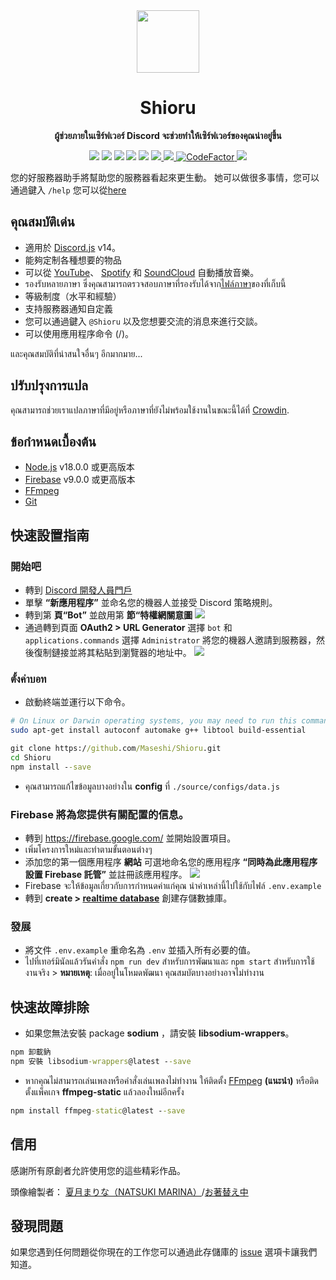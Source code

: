 <div align="center">
  <img src="https://raw.githubusercontent.com/Maseshi/Shioru/main/assets/icons/favicon-circle.png" width="100" />
  <strong>
    <h1>Shioru</h2>
    <p>ผู้ช่วยภายในเซิร์ฟเวอร์ Discord จะช่วยทำให้เซิร์ฟเวอร์ของคุณน่าอยู่ขึ้น</p>
  </strong>
  <img src="https://img.shields.io/badge/discord.js-v14-7354F6?logo=discord&logoColor=white" />
  <img src="https://img.shields.io/github/stars/Maseshi/Shioru.svg?logo=github" />
  <img src="https://img.shields.io/github/v/release/Maseshi/Shioru" />
  <img src="https://img.shields.io/github/license/Maseshi/Shioru.svg?logo=github" />
  <img src="https://img.shields.io/github/last-commit/Maseshi/Shioru" />
  <a title="Status" target="_blank" href="https://shioru.statuspage.io/">
    <img src="https://img.shields.io/badge/dynamic/json?logo=google-cloud&logoColor=white&label=status&query=status.indicator&url=https%3A%2F%2Fq60yrzp0cbgg.statuspage.io%2Fapi%2Fv2%2Fstatus.json" />
  </a>
  <a title="Crowdin" target="_blank" href="https://crowdin.com/project/shioru">
    <img src="https://badges.crowdin.net/shioru/localized.svg" />
  </a>
  <a title="CodeFactor" target="_blank" href="https://www.codefactor.io/repository/github/maseshi/shioru">
    <img src="https://www.codefactor.io/repository/github/maseshi/shioru/badge" alt="CodeFactor" />
  </a>
  <a title="Top.gg" target="_blank" href="https://top.gg/bot/704706906505347183">
    <img src="https://top.gg/api/widget/upvotes/704706906505347183.svg" />
  </a>
</div>

您的好服務器助手將幫助您的服務器看起來更生動。 她可以做很多事情，您可以通過鍵入 `/help` 您可以從[here](https://discord.com/api/oauth2/authorize?client_id=704706906505347183&permissions=8&scope=applications.commands%20bot&redirect_uri=https%3A%2F%2Fshiorus.web.app%2Fthanks-you)

<div align="center">
  <a href="https://github.com/Maseshi/Shioru/tree/main/documents">
    </img>
  </a>
</div>

## คุณสมบัติเด่น

- 適用於 [Discord.js](https://discord.js.org/) v14。
- 能夠定制各種想要的物品
- 可以從 [YouTube](https://www.youtube.com/)、 [Spotify](https://www.spotify.com/) 和 [SoundCloud](https://soundcloud.com/) 自動播放音樂。
- รองรับหลายภาษา ซึ่งคุณสามารถตรวจสอบภาษาที่รองรับได้จาก[ไฟล์ภาษา](https://github.com/Maseshi/Shioru/blob/main/source/configs/languages.json)ของที่เก็บนี้
- 等級制度（水平和經驗）
- 支持服務器通知自定義
- 您可以通過鍵入 `@Shioru` 以及您想要交流的消息來進行交談。
- 可以使用應用程序命令 (/)。

และคุณสมบัติที่น่าสนใจอื่นๆ อีกมากมาย...

## ปรับปรุงการแปล

คุณสามารถช่วยเราแปลภาษาที่มีอยู่หรือภาษาที่ยังไม่พร้อมใช้งานในขณะนี้ได้ที่ [Crowdin](https://crowdin.com/project/shioru).

## ข้อกำหนดเบื้องต้น

- [Node.js](https://nodejs.org/) v18.0.0 或更高版本
- [Firebase](https://firebase.google.com/) v9.0.0 或更高版本
- [FFmpeg](https://www.ffmpeg.org/download.html)
- [Git](https://git-scm.com/downloads)

## 快速設置指南

### 開始吧

- 轉到 [Discord 開發人員門戶](https://discord.com/developers/applications)
- 單擊 **“新應用程序”** 並命名您的機器人並接受 Discord 策略規則。
- 轉到第 **頁“Bot”** 並啟用第 **節“特權網關意圖** ![](https://raw.githubusercontent.com/Maseshi/Shioru/main/assets/images/discord-developer-portal-privileged-gateway-intents.png)
- 通過轉到頁面 **OAuth2 > URL Generator** 選擇 `bot` 和 `applications.commands` 選擇 `Administrator` 將您的機器人邀請到服務器，然後復制鏈接並將其粘貼到瀏覽器的地址中。 ![](https://raw.githubusercontent.com/Maseshi/Shioru/main/assets/images/discord-developer-portal-scopes.png)

### ตั้งค่าบอท

- 啟動終端並運行以下命令。

```sh
# On Linux or Darwin operating systems, you may need to run this command.
sudo apt-get install autoconf automake g++ libtool build-essential
```

```bat
git clone https://github.com/Maseshi/Shioru.git
cd Shioru
npm install --save
```

- คุณสามารถแก้ไขข้อมูลบางอย่างใน **config** ที่ `./source/configs/data.js`

### Firebase 將為您提供有關配置的信息。

- 轉到 https://firebase.google.com/ 並開始設置項目。
- เพิ่มโครงการใหม่และทำตามขั้นตอนต่างๆ
- 添加您的第一個應用程序 **網站** 可選地命名您的應用程序 **“同時為此應用程序設置 Firebase 託管”** 並註冊該應用程序。 ![](https://raw.githubusercontent.com/Maseshi/Shioru/main/assets/images/firebase-setup-web-application.png)
- Firebase จะให้ข้อมูลเกี่ยวกับการกำหนดค่าแก่คุณ นำค่าเหล่านี้ไปใช้กับไฟล์ `.env.example`
- 轉到 **create > [realtime database](https://console.firebase.google.com/u/0/project/_/database/data)** 創建存儲數據庫。

### 發展

- 將文件 `.env.example` 重命名為 `.env` 並插入所有必要的值。
- ไปที่เทอร์มินัลแล้วรันคำสั่ง `npm run dev` สำหรับการพัฒนาและ `npm start` สำหรับการใช้งานจริง > **หมายเหตุ**: เมื่ออยู่ในโหมดพัฒนา คุณสมบัตบางอย่างอาจไม่ทำงาน

## 快速故障排除

- 如果您無法安裝 package **sodium** ，請安裝 **libsodium-wrappers**。
```bat
npm 卸載鈉
npm 安裝 libsodium-wrappers@latest --save
```
- หากคุณไม่สามารถเล่นเพลงหรือคำสั่งเล่นเพลงไม่ทำงาน ให้ติดตั้ง [FFmpeg](https://ffmpeg.org/download.html) **(แนะนำ)** หรือติดตั้งแพ็คเกจ **ffmpeg-static** แล้วลองใหม่อีกครั้ง
```bat
npm install ffmpeg-static@latest --save
```

## 信用

感謝所有原創者允許使用您的這些精彩作品。

頭像繪製者： [夏月まりな（NATSUKI MARINA）](https://www.pixiv.net/en/users/482462)/[お著替え中](https://www.pixiv.net/en/artworks/76075098)

## 發現問題

如果您遇到任何問題從你現在的工作您可以通過此存儲庫的 [issue](https://github.com/Maseshi/Shioru/issues) 選項卡讓我們知道。
